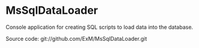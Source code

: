 MsSqlDataLoader
===============
Console application for creating SQL scripts to load data into the database.

Source code:
 git://github.com/ExM/MsSqlDataLoader.git
